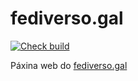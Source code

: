 # fediverso.gal

[![Check build](https://github.com/fediverso-gal/fediverso.gal/actions/workflows/pull_request.yml/badge.svg)](https://github.com/fediverso-gal/fediverso.gal/actions/workflows/pull_request.yml)

Páxina web do [fediverso.gal](https://fediverso.gal)
